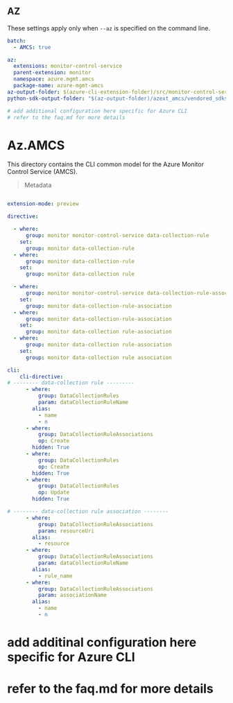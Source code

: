 ## AZ

These settings apply only when `--az` is specified on the command line.
``` yaml $(az)
batch:
  - AMCS: true
```

``` yaml $(az) && $(AMCS)
az:
  extensions: monitor-control-service
  parent-extension: monitor
  namespace: azure.mgmt.amcs
  package-name: azure-mgmt-amcs
az-output-folder: $(azure-cli-extension-folder)/src/monitor-control-service
python-sdk-output-folder: "$(az-output-folder)/azext_amcs/vendored_sdks/amcs"

# add additional configuration here specific for Azure CLI
# refer to the faq.md for more details
```

# Az.AMCS
This directory contains the CLI common model for the Azure Monitor Control Service (AMCS).

> Metadata
``` yaml $(AMCS)

extension-mode: preview

directive:

  - where:
      group: monitor monitor-control-service data-collection-rule
    set:
      group: monitor data-collection-rule
  - where:
      group: monitor data-collection-rule
    set:
      group: monitor data-collection rule

  - where:
      group: monitor monitor-control-service data-collection-rule-association
    set:
      group: monitor data-collection-rule-association
  - where:
      group: monitor data-collection-rule-association
    set:
      group: monitor data-collection rule-association
  - where:
      group: monitor data-collection rule-association
    set:
      group: monitor data-collection rule association

cli:
    cli-directive:
# -------- data-collection rule ---------
      - where:
          group: DataCollectionRules
          param: dataCollectionRuleName
        alias:
          - name
          - n
      - where:
          group: DataCollectionRuleAssociations
          op: Create
        hidden: True
      - where:
          group: DataCollectionRules
          op: Create
        hidden: True
      - where:
          group: DataCollectionRules
          op: Update
        hidden: True

# -------- data-collection rule association --------
      - where:
          group: DataCollectionRuleAssociations
          param: resourceUri
        alias:
          - resource
      - where:
          group: DataCollectionRuleAssociations
          param: dataCollectionRuleName
        alias:
          - rule_name
      - where:
          group: DataCollectionRuleAssociations
          param: associationName
        alias:
          - name
          - n
```
# add additinal configuration here specific for Azure CLI
# refer to the faq.md for more details
```

